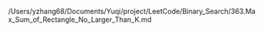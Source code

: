 /Users/yzhang68/Documents/Yuqi/project/LeetCode/Binary_Search/363.Max_Sum_of_Rectangle_No_Larger_Than_K.md